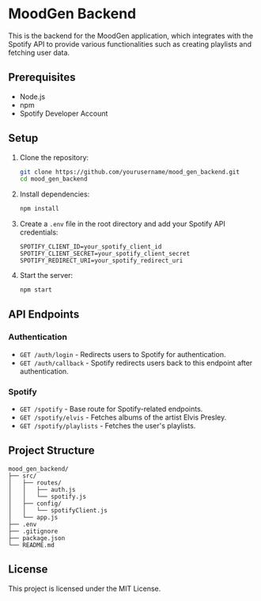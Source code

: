 # MoodGen Backend

This is the backend for the MoodGen application, which integrates with the Spotify API to provide various functionalities such as creating playlists and fetching user data.

## Prerequisites

- Node.js
- npm
- Spotify Developer Account

## Setup

1. Clone the repository:

   ```sh
   git clone https://github.com/yourusername/mood_gen_backend.git
   cd mood_gen_backend
   ```

2. Install dependencies:

   ```sh
   npm install
   ```

3. Create a `.env` file in the root directory and add your Spotify API credentials:

   ```env
   SPOTIFY_CLIENT_ID=your_spotify_client_id
   SPOTIFY_CLIENT_SECRET=your_spotify_client_secret
   SPOTIFY_REDIRECT_URI=your_spotify_redirect_uri
   ```

4. Start the server:
   ```sh
   npm start
   ```

## API Endpoints

### Authentication

- `GET /auth/login` - Redirects users to Spotify for authentication.
- `GET /auth/callback` - Spotify redirects users back to this endpoint after authentication.

### Spotify

- `GET /spotify` - Base route for Spotify-related endpoints.
- `GET /spotify/elvis` - Fetches albums of the artist Elvis Presley.
- `GET /spotify/playlists` - Fetches the user's playlists.

## Project Structure

```
mood_gen_backend/
├── src/
│   ├── routes/
│   │   ├── auth.js
│   │   └── spotify.js
│   ├── config/
│   │   └── spotifyClient.js
│   └── app.js
├── .env
├── .gitignore
├── package.json
└── README.md
```

## License

This project is licensed under the MIT License.
